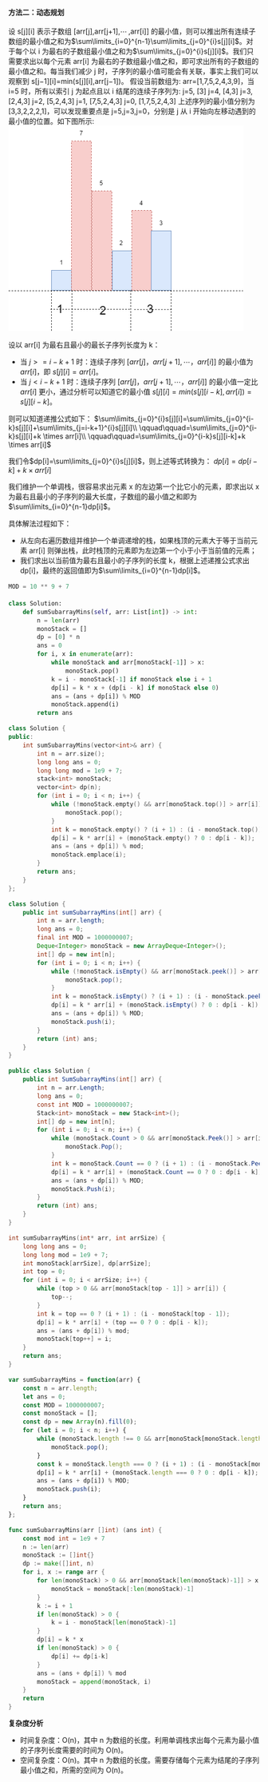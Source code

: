 ﻿#### [](https://leetcode.cn/problems/sum-of-subarray-minimums/solution/zi-shu-zu-de-zui-xiao-zhi-zhi-he-by-leet-bp3k//#方法二：动态规划)方法二：动态规划

设 s[j][i] 表示子数组 [arr[j],arr[j+1],⋯ ,arr[i]] 的最小值，则可以推出所有连续子数组的最小值之和为$\sum\limits_{i=0}^{n-1}\sum\limits_{j=0}^{i}s[j][i]$。对于每个以 i 为最右的子数组最小值之和为$\sum\limits_{j=0}^{i}s[j][i]$。我们只需要求出以每个元素 arr[i] 为最右的子数组最小值之和，即可求出所有的子数组的最小值之和。每当我们减少 j 时，子序列的最小值可能会有关联，事实上我们可以观察到 s[j−1][i]=min⁡(s[j][i],arr[j−1])。
假设当前数组为: arr=[1,7,5,2,4,3,9]，当 i=5 时，所有以索引 j 为起点且以 i 结尾的连续子序列为:
j=5, [3]
j=4, [4,3]
j=3, [2,4,3]
j=2, [5,2,4,3]
j=1, [7,5,2,4,3]
j=0, [1,7,5,2,4,3]
上述序列的最小值分别为 [3,3,2,2,2,1]，可以发现重要点是 j=5,j=3,j=0，分别是 j 从 i 开始向左移动遇到的最小值的位置。如下图所示:
![](./assets/img/Solution0907_3.png)

设以 arr[i] 为最右且最小的最长子序列长度为 k：
-   当 $j>=i−k+1$ 时：连续子序列 $[arr[j]，arr[j+1],⋯，arr[i]]$ 的最小值为 $arr[i]$，即 $s[j][i]=arr[i]$。
-   当 $j<i−k+1$ 时：连续子序列 $[arr[j]，arr[j+1],⋯，arr[i]]$ 的最小值一定比 $arr[i]$ 更小，通过分析可以知道它的最小值 $s[j][i]=min⁡(s[j][i−k],arr[i])=s[j][i−k]$。

则可以知道递推公式如下：
$\sum\limits_{j=0}^{i}s[j][i]=\sum\limits_{j=0}^{i-k}s[j][i]+\sum\limits_{j=i-k+1}^{i}s[j][i]\\
\qquad\qquad=\sum\limits_{j=0}^{i-k}s[j][i]+k \times arr[i]\\
\qquad\qquad=\sum\limits_{j=0}^{i-k}s[j][i-k]+k \times arr[i]$

我们令$dp[i]=\sum\limits_{j=0}^{i}s[j][i]$，则上述等式转换为：
$dp[i]=dp[i−k]+k×arr[i]$

我们维护一个单调栈，很容易求出元素 x 的左边第一个比它小的元素，即求出以 x 为最右且最小的子序列的最大长度，子数组的最小值之和即为$\sum\limits_{i=0}^{n-1}dp[i]$。

具体解法过程如下：
-   从左向右遍历数组并维护一个单调递增的栈，如果栈顶的元素大于等于当前元素 arr[i] 则弹出栈，此时栈顶的元素即为左边第一个小于小于当前值的元素；
-   我们求出以当前值为最右且最小的子序列的长度 k，根据上述递推公式求出 dp[i]，最终的返回值即为$\sum\limits_{i=0}^{n-1}dp[i]$。

```Python
MOD = 10 ** 9 + 7

class Solution:
    def sumSubarrayMins(self, arr: List[int]) -> int:
        n = len(arr)
        monoStack = []
        dp = [0] * n
        ans = 0
        for i, x in enumerate(arr):
            while monoStack and arr[monoStack[-1]] > x:
                monoStack.pop()
            k = i - monoStack[-1] if monoStack else i + 1
            dp[i] = k * x + (dp[i - k] if monoStack else 0)
            ans = (ans + dp[i]) % MOD
            monoStack.append(i)
        return ans
```

```C++
class Solution {
public:
    int sumSubarrayMins(vector<int>& arr) {
        int n = arr.size();
        long long ans = 0;
        long long mod = 1e9 + 7;
        stack<int> monoStack;
        vector<int> dp(n);
        for (int i = 0; i < n; i++) {
            while (!monoStack.empty() && arr[monoStack.top()] > arr[i]) {
                monoStack.pop();
            }
            int k = monoStack.empty() ? (i + 1) : (i - monoStack.top());
            dp[i] = k * arr[i] + (monoStack.empty() ? 0 : dp[i - k]);
            ans = (ans + dp[i]) % mod;
            monoStack.emplace(i);
        }
        return ans;
    }
};
```

```Java
class Solution {
    public int sumSubarrayMins(int[] arr) {
        int n = arr.length;
        long ans = 0;
        final int MOD = 1000000007;
        Deque<Integer> monoStack = new ArrayDeque<Integer>();
        int[] dp = new int[n];
        for (int i = 0; i < n; i++) {
            while (!monoStack.isEmpty() && arr[monoStack.peek()] > arr[i]) {
                monoStack.pop();
            }
            int k = monoStack.isEmpty() ? (i + 1) : (i - monoStack.peek());
            dp[i] = k * arr[i] + (monoStack.isEmpty() ? 0 : dp[i - k]);
            ans = (ans + dp[i]) % MOD;
            monoStack.push(i);
        }
        return (int) ans;
    }
}
```

```C#
public class Solution {
    public int SumSubarrayMins(int[] arr) {
        int n = arr.Length;
        long ans = 0;
        const int MOD = 1000000007;
        Stack<int> monoStack = new Stack<int>();
        int[] dp = new int[n];
        for (int i = 0; i < n; i++) {
            while (monoStack.Count > 0 && arr[monoStack.Peek()] > arr[i]) {
                monoStack.Pop();
            }
            int k = monoStack.Count == 0 ? (i + 1) : (i - monoStack.Peek());
            dp[i] = k * arr[i] + (monoStack.Count == 0 ? 0 : dp[i - k]);
            ans = (ans + dp[i]) % MOD;
            monoStack.Push(i);
        }
        return (int) ans;
    }
}
```

```C
int sumSubarrayMins(int* arr, int arrSize) {
    long long ans = 0;
    long long mod = 1e9 + 7;
    int monoStack[arrSize], dp[arrSize];
    int top = 0;
    for (int i = 0; i < arrSize; i++) {
        while (top > 0 && arr[monoStack[top - 1]] > arr[i]) {
            top--;
        }
        int k = top == 0 ? (i + 1) : (i - monoStack[top - 1]);
        dp[i] = k * arr[i] + (top == 0 ? 0 : dp[i - k]);
        ans = (ans + dp[i]) % mod;
        monoStack[top++] = i;
    }
    return ans;
}
```

```JavaScript
var sumSubarrayMins = function(arr) {
    const n = arr.length;
    let ans = 0;
    const MOD = 1000000007;
    const monoStack = [];
    const dp = new Array(n).fill(0);
    for (let i = 0; i < n; i++) {
        while (monoStack.length !== 0 && arr[monoStack[monoStack.length - 1]] > arr[i]) {
            monoStack.pop();
        }
        const k = monoStack.length === 0 ? (i + 1) : (i - monoStack[monoStack.length - 1]);
        dp[i] = k * arr[i] + (monoStack.length === 0 ? 0 : dp[i - k]);
        ans = (ans + dp[i]) % MOD;
        monoStack.push(i);
    }
    return ans;
};
```

```Go
func sumSubarrayMins(arr []int) (ans int) {
    const mod int = 1e9 + 7
    n := len(arr)
    monoStack := []int{}
    dp := make([]int, n)
    for i, x := range arr {
        for len(monoStack) > 0 && arr[monoStack[len(monoStack)-1]] > x {
            monoStack = monoStack[:len(monoStack)-1]
        }
        k := i + 1
        if len(monoStack) > 0 {
            k = i - monoStack[len(monoStack)-1]
        }
        dp[i] = k * x
        if len(monoStack) > 0 {
            dp[i] += dp[i-k]
        }
        ans = (ans + dp[i]) % mod
        monoStack = append(monoStack, i)
    }
    return
}
```

**复杂度分析**

-   时间复杂度：O(n)，其中 n 为数组的长度。利用单调栈求出每个元素为最小值的子序列长度需要的时间为 O(n)。
-   空间复杂度：O(n)。其中 n 为数组的长度。需要存储每个元素为结尾的子序列最小值之和，所需的空间为 O(n)。
